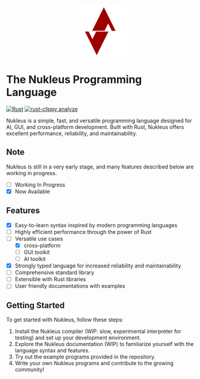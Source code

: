<div align="center">
  <img src="https://github.com/Nukleus-Language/nukleus/blob/main/images/logo.png" alt="Nukleus Logo" width="140" height="140"></img>
</div>

# The Nukleus Programming Language
[![Rust](https://github.com/Nukleus-Language/nukleus/actions/workflows/rust.yml/badge.svg)](https://github.com/Nukleus-Language/nukleus/actions/workflows/rust.yml)
[![rust-clippy analyze](https://github.com/Nukleus-Language/nukleus/actions/workflows/rust-clippy.yml/badge.svg)](https://github.com/Nukleus-Language/nukleus/actions/workflows/rust-clippy.yml)

Nukleus is a simple, fast, and versatile programming language designed for AI, GUI, and cross-platform development. Built with Rust, Nukleus offers excellent performance, reliability, and maintainability.

## Note

Nukleus is still in a very early stage, and many features described below are working in progress.
<!-- it barely started to compile lol -->

- [ ] Working In Progress
- [x] Now Available

## Features

- [x] Easy-to-learn syntax inspired by modern programming languages
- [ ] Highly efficient performance through the power of Rust
- [ ] Versatile use cases
	+ [x] cross-platform
	+ [ ] GUI toolkit
	+ [ ] AI toolkit
- [x] Strongly typed language for increased reliability and maintainability
- [ ] Comprehensive standard library
- [ ] Extensible with Rust libraries
- [ ] User friendly documentations with examples

## Getting Started

To get started with Nukleus, follow these steps:

1. Install the Nukleus compiler (WIP: slow, experimental interpreter for testing) and set up your development environment.
2. Explore the Nukleus documentation (WIP) to familiarize yourself with the language syntax and features.
3. Try out the example programs provided in the repository.
4. Write your own Nukleus programs and contribute to the growing community!
